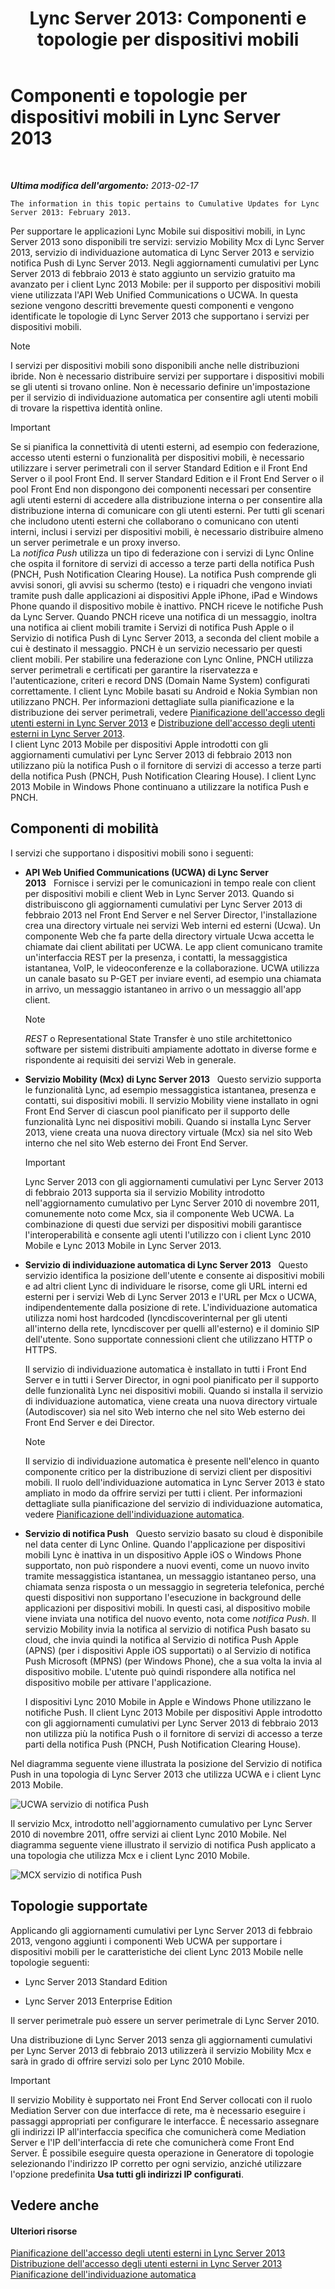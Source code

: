 ﻿---
title: 'Lync Server 2013: Componenti e topologie per dispositivi mobili'
TOCTitle: Componenti e topologie per dispositivi mobili
ms:assetid: be3cae7a-095d-4785-91ba-6fac99eba92a
ms:mtpsurl: https://technet.microsoft.com/it-it/library/Hh690037(v=OCS.15)
ms:contentKeyID: 49301823
ms.date: 08/24/2015
mtps_version: v=OCS.15
ms.translationtype: HT
---

# Componenti e topologie per dispositivi mobili in Lync Server 2013

 

_**Ultima modifica dell'argomento:** 2013-02-17_

    The information in this topic pertains to Cumulative Updates for Lync Server 2013: February 2013.

Per supportare le applicazioni Lync Mobile sui dispositivi mobili, in Lync Server 2013 sono disponibili tre servizi: servizio Mobility Mcx di Lync Server 2013, servizio di individuazione automatica di Lync Server 2013 e servizio notifica Push di Lync Server 2013. Negli aggiornamenti cumulativi per Lync Server 2013 di febbraio 2013 è stato aggiunto un servizio gratuito ma avanzato per i client Lync 2013 Mobile: per il supporto per dispositivi mobili viene utilizzata l'API Web Unified Communications o UCWA. In questa sezione vengono descritti brevemente questi componenti e vengono identificate le topologie di Lync Server 2013 che supportano i servizi per dispositivi mobili.


> [!NOTE]
> I servizi per dispositivi mobili sono disponibili anche nelle distribuzioni ibride. Non è necessario distribuire servizi per supportare i dispositivi mobili se gli utenti si trovano online. Non è necessario definire un'impostazione per il servizio di individuazione automatica per consentire agli utenti mobili di trovare la rispettiva identità online.



> [!IMPORTANT]  
> Se si pianifica la connettività di utenti esterni, ad esempio con federazione, accesso utenti esterni o funzionalità per dispositivi mobili, è necessario utilizzare i server perimetrali con il server Standard Edition e il Front End Server o il pool Front End. Il server Standard Edition e il Front End Server o il pool Front End non dispongono dei componenti necessari per consentire agli utenti esterni di accedere alla distribuzione interna o per consentire alla distribuzione interna di comunicare con gli utenti esterni. Per tutti gli scenari che includono utenti esterni che collaborano o comunicano con utenti interni, inclusi i servizi per dispositivi mobili, è necessario distribuire almeno un server perimetrale e un proxy inverso.<br />La <em>notifica Push</em> utilizza un tipo di federazione con i servizi di Lync Online che ospita il fornitore di servizi di accesso a terze parti della notifica Push (PNCH, Push Notification Clearing House). La notifica Push comprende gli avvisi sonori, gli avvisi su schermo (testo) e i riquadri che vengono inviati tramite push dalle applicazioni ai dispositivi Apple iPhone, iPad e Windows Phone quando il dispositivo mobile è inattivo. PNCH riceve le notifiche Push da Lync Server. Quando PNCH riceve una notifica di un messaggio, inoltra una notifica ai client mobili tramite i Servizi di notifica Push Apple o il Servizio di notifica Push di Lync Server 2013, a seconda del client mobile a cui è destinato il messaggio. PNCH è un servizio necessario per questi client mobili. Per stabilire una federazione con Lync Online, PNCH utilizza server perimetrali e certificati per garantire la riservatezza e l'autenticazione, criteri e record DNS (Domain Name System) configurati correttamente. I client Lync Mobile basati su Android e Nokia Symbian non utilizzano PNCH. Per informazioni dettagliate sulla pianificazione e la distribuzione dei server perimetrali, vedere <a href="lync-server-2013-planning-for-external-user-access.md">Pianificazione dell'accesso degli utenti esterni in Lync Server 2013</a> e <a href="lync-server-2013-deploying-external-user-access.md">Distribuzione dell'accesso degli utenti esterni in Lync Server 2013</a>.<br />I client Lync 2013 Mobile per dispositivi Apple introdotti con gli aggiornamenti cumulativi per Lync Server 2013 di febbraio 2013 non utilizzano più la notifica Push o il fornitore di servizi di accesso a terze parti della notifica Push (PNCH, Push Notification Clearing House). I client Lync 2013 Mobile in Windows Phone continuano a utilizzare la notifica Push e PNCH.

## Componenti di mobilità

I servizi che supportano i dispositivi mobili sono i seguenti:

  - **API Web Unified Communications (UCWA) di Lync Server 2013**   Fornisce i servizi per le comunicazioni in tempo reale con client per dispositivi mobili e client Web in Lync Server 2013. Quando si distribuiscono gli aggiornamenti cumulativi per Lync Server 2013 di febbraio 2013 nel Front End Server e nel Server Director, l'installazione crea una directory virtuale nei servizi Web interni ed esterni (Ucwa). Un componente Web che fa parte della directory virtuale Ucwa accetta le chiamate dai client abilitati per UCWA. Le app client comunicano tramite un'interfaccia REST per la presenza, i contatti, la messaggistica istantanea, VoIP, le videoconferenze e la collaborazione. UCWA utilizza un canale basato su P-GET per inviare eventi, ad esempio una chiamata in arrivo, un messaggio istantaneo in arrivo o un messaggio all'app client.
    

    > [!NOTE]
    > <EM>REST</EM> o Representational State Transfer è uno stile architettonico software per sistemi distribuiti ampiamente adottato in diverse forme e rispondente ai requisiti dei servizi Web in generale.



  - **Servizio Mobility (Mcx) di Lync Server 2013**   Questo servizio supporta le funzionalità Lync, ad esempio messaggistica istantanea, presenza e contatti, sui dispositivi mobili. Il servizio Mobility viene installato in ogni Front End Server di ciascun pool pianificato per il supporto delle funzionalità Lync nei dispositivi mobili. Quando si installa Lync Server 2013, viene creata una nuova directory virtuale (Mcx) sia nel sito Web interno che nel sito Web esterno dei Front End Server.
    
    > [!IMPORTANT]  
    > Lync Server 2013 con gli aggiornamenti cumulativi per Lync Server 2013 di febbraio 2013 supporta sia il servizio Mobility introdotto nell'aggiornamento cumulativo per Lync Server 2010 di novembre 2011, comunemente noto come Mcx, sia il componente Web UCWA. La combinazione di questi due servizi per dispositivi mobili garantisce l'interoperabilità e consente agli utenti l'utilizzo con i client Lync 2010 Mobile e Lync 2013 Mobile in Lync Server 2013.

  - **Servizio di individuazione automatica di Lync Server 2013**   Questo servizio identifica la posizione dell'utente e consente ai dispositivi mobili e ad altri client Lync di individuare le risorse, come gli URL interni ed esterni per i servizi Web di Lync Server 2013 e l'URL per Mcx o UCWA, indipendentemente dalla posizione di rete. L'individuazione automatica utilizza nomi host hardcoded (lyncdiscoverinternal per gli utenti all'interno della rete, lyncdiscover per quelli all'esterno) e il dominio SIP dell'utente. Sono supportate connessioni client che utilizzano HTTP o HTTPS.
    
    Il servizio di individuazione automatica è installato in tutti i Front End Server e in tutti i Server Director, in ogni pool pianificato per il supporto delle funzionalità Lync nei dispositivi mobili. Quando si installa il servizio di individuazione automatica, viene creata una nuova directory virtuale (Autodiscover) sia nel sito Web interno che nel sito Web esterno dei Front End Server e dei Director.
    

    > [!NOTE]
    > Il servizio di individuazione automatica è presente nell'elenco in quanto componente critico per la distribuzione di servizi client per dispositivi mobili. Il ruolo dell'individuazione automatica in Lync Server 2013 è stato ampliato in modo da offrire servizi per tutti i client. Per informazioni dettagliate sulla pianificazione del servizio di individuazione automatica, vedere <A href="lync-server-2013-planning-for-autodiscover.md">Pianificazione dell'individuazione automatica</A>.



  - **Servizio di notifica Push**   Questo servizio basato su cloud è disponibile nel data center di Lync Online. Quando l'applicazione per dispositivi mobili Lync è inattiva in un dispositivo Apple iOS o Windows Phone supportato, non può rispondere a nuovi eventi, come un nuovo invito tramite messaggistica istantanea, un messaggio istantaneo perso, una chiamata senza risposta o un messaggio in segreteria telefonica, perché questi dispositivi non supportano l'esecuzione in background delle applicazioni per dispositivi mobili. In questi casi, al dispositivo mobile viene inviata una notifica del nuovo evento, nota come *notifica Push*. Il servizio Mobility invia la notifica al servizio di notifica Push basato su cloud, che invia quindi la notifica al Servizio di notifica Push Apple (APNS) (per i dispositivi Apple iOS supportati) o al Servizio di notifica Push Microsoft (MPNS) (per Windows Phone), che a sua volta la invia al dispositivo mobile. L'utente può quindi rispondere alla notifica nel dispositivo mobile per attivare l'applicazione.
    
    I dispositivi Lync 2010 Mobile in Apple e Windows Phone utilizzano le notifiche Push. Il client Lync 2013 Mobile per dispositivi Apple introdotto con gli aggiornamenti cumulativi per Lync Server 2013 di febbraio 2013 non utilizza più la notifica Push o il fornitore di servizi di accesso a terze parti della notifica Push (PNCH, Push Notification Clearing House).

Nel diagramma seguente viene illustrata la posizione del Servizio di notifica Push in una topologia di Lync Server 2013 che utilizza UCWA e i client Lync 2013 Mobile.

![UCWA servizio di notifica Push](images/Hh690037.166d60fd-ff71-4ffe-9f66-3c8bbde0b5ae(OCS.15).jpg "UCWA servizio di notifica Push")

Il servizio Mcx, introdotto nell'aggiornamento cumulativo per Lync Server 2010 di novembre 2011, offre servizi ai client Lync 2010 Mobile. Nel diagramma seguente viene illustrato il servizio di notifica Push applicato a una topologia che utilizza Mcx e i client Lync 2010 Mobile.

![MCX servizio di notifica Push](images/Hh690037.3081634e-60e7-4348-b24e-bbbf05a90f5f(OCS.15).jpg "MCX servizio di notifica Push")

## Topologie supportate

Applicando gli aggiornamenti cumulativi per Lync Server 2013 di febbraio 2013, vengono aggiunti i componenti Web UCWA per supportare i dispositivi mobili per le caratteristiche dei client Lync 2013 Mobile nelle topologie seguenti:

  - Lync Server 2013 Standard Edition

  - Lync Server 2013 Enterprise Edition

Il server perimetrale può essere un server perimetrale di Lync Server 2010. 

Una distribuzione di Lync Server 2013 senza gli aggiornamenti cumulativi per Lync Server 2013 di febbraio 2013 utilizzerà il servizio Mobility Mcx e sarà in grado di offrire servizi solo per Lync 2010 Mobile.

> [!IMPORTANT]  
> Il servizio Mobility è supportato nei Front End Server collocati con il ruolo Mediation Server con due interfacce di rete, ma è necessario eseguire i passaggi appropriati per configurare le interfacce. È necessario assegnare gli indirizzi IP all'interfaccia specifica che comunicherà come Mediation Server e l'IP dell'interfaccia di rete che comunicherà come Front End Server. È possibile eseguire questa operazione in Generatore di topologie selezionando l'indirizzo IP corretto per ogni servizio, anziché utilizzare l'opzione predefinita <strong>Usa tutti gli indirizzi IP configurati</strong>.

## Vedere anche

#### Ulteriori risorse

[Pianificazione dell'accesso degli utenti esterni in Lync Server 2013](lync-server-2013-planning-for-external-user-access.md)  
[Distribuzione dell'accesso degli utenti esterni in Lync Server 2013](lync-server-2013-deploying-external-user-access.md)  
[Pianificazione dell'individuazione automatica](lync-server-2013-planning-for-autodiscover.md)

